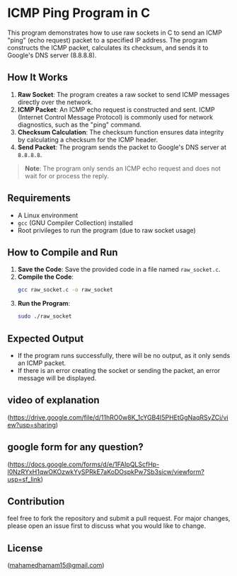 
# ICMP Ping Program in C

This program demonstrates how to use raw sockets in C to send an ICMP "ping" (echo request) packet to a specified IP address. The program constructs the ICMP packet, calculates its checksum, and sends it to Google's DNS server (8.8.8.8).

## How It Works

1. **Raw Socket**: The program creates a raw socket to send ICMP messages directly over the network.
2. **ICMP Packet**: An ICMP echo request is constructed and sent. ICMP (Internet Control Message Protocol) is commonly used for network diagnostics, such as the "ping" command.
3. **Checksum Calculation**: The checksum function ensures data integrity by calculating a checksum for the ICMP header.
4. **Send Packet**: The program sends the packet to Google's DNS server at `8.8.8.8`.

> **Note**: The program only sends an ICMP echo request and does not wait for or process the reply.

## Requirements

- A Linux environment
- `gcc` (GNU Compiler Collection) installed
- Root privileges to run the program (due to raw socket usage)

## How to Compile and Run

1. **Save the Code**: Save the provided code in a file named `raw_socket.c`.
2. **Compile the Code**:
    ```bash
    gcc raw_socket.c -o raw_socket
    ```
3. **Run the Program**:
    ```bash
    sudo ./raw_socket
    ```

## Expected Output

- If the program runs successfully, there will be no output, as it only sends an ICMP packet.
- If there is an error creating the socket or sending the packet, an error message will be displayed.

## video of explanation

(https://drive.google.com/file/d/11hRO0w8K_1cYGB4I5PHEtGgNaqRSyZCj/view?usp=sharing)

## google form for any question?

(https://docs.google.com/forms/d/e/1FAIpQLScfHp-l0NzRYxH1qwOKOzwkYySPRkE7aKoDOspkPw7Sb3sicw/viewform?usp=sf_link)

## Contribution
feel free to fork the repository and submit a pull request. For major changes, please open an issue first to discuss what you would like to change.

## License
(mahamedhamam15@gmail.com)
